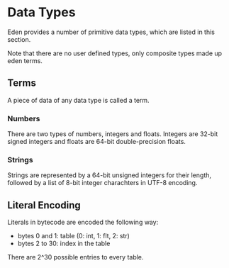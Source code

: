 # Data Types
Eden provides a number of primitive data types, which are listed in this section.

Note that there are no user defined types, only composite types made up eden terms.

## Terms
A piece of data of any data type is called a term.

### Numbers
There are two types of numbers, integers and floats.
Integers are 32-bit signed integers and floats are 64-bit double-precision floats.

### Strings
Strings are represented by a 64-bit unsigned integers for their length, followed by a list of 8-bit integer charachters in UTF-8 encoding.

## Literal Encoding
Literals in bytecode are encoded the following way:

- bytes 0 and 1: table (0: int, 1: flt, 2: str)
- bytes 2 to 30: index in the table

There are 2^30 possible entries to every table.
